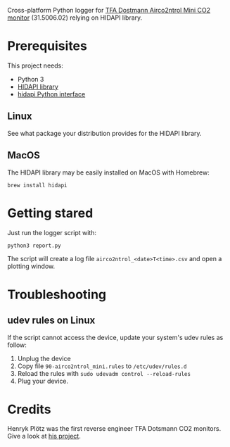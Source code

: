 Cross-platform Python logger for [TFA Dostmann Airco2ntrol Mini CO2 monitor](https://www.tfa-dostmann.de/en/product/co2-monitor-airco2ntrol-mini-31-5006/) (31.5006.02) relying on HIDAPI library.

# Prerequisites

This project needs:
 * Python 3
 * [HIDAPI library](https://github.com/libusb/hidapi)
 * [hidapi Python interface](https://pypi.org/project/hidapi/)

## Linux

See what package your distribution provides for the HIDAPI library.

## MacOS

The HIDAPI library may be easily installed on MacOS with Homebrew:
```shell
brew install hidapi
```

# Getting stared

Just run the logger script with:
```shell
python3 report.py
```

The script will create a log file `airco2ntrol_<date>T<time>.csv` and open a plotting window.

# Troubleshooting

## udev rules on Linux
If the script cannot access the device, update your system's udev rules as follow:

 1. Unplug the device
 2. Copy file `90-airco2ntrol_mini.rules` to `/etc/udev/rules.d`
 3. Reload the rules with `sudo udevadm control --reload-rules`
 4. Plug your device.

# Credits

Henryk Plötz was the first reverse engineer TFA Dotsmann CO2 monitors. Give a look at [his project](https://hackaday.io/project/5301-reverse-engineering-a-low-cost-usb-co-monitor).
